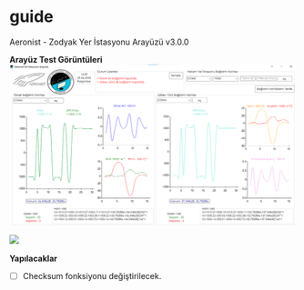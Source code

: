 # guide
Aeronist - Zodyak Yer İstasyonu Arayüzü v3.0.0

**Arayüz Test Görüntüleri**
<img src="/Resources/testView.png">

<img src="/Resources/testMap.png">


**Yapılacaklar**
+ [ ] Checksum fonksiyonu değiştirilecek.